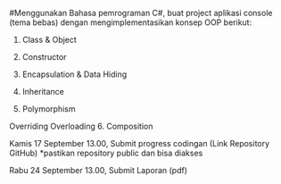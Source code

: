 #Menggunakan Bahasa pemrograman C#, buat project aplikasi console (tema bebas) dengan mengimplementasikan konsep OOP berikut:
1. Class & Object

2. Constructor

3. Encapsulation & Data Hiding

4. Inheritance

5. Polymorphism

Overriding
Overloading
6. Composition

Kamis 17 September 13.00, Submit progress codingan (Link Repository GitHub) *pastikan repository public dan bisa diakses


Rabu 24 September 13.00, Submit Laporan (pdf)
